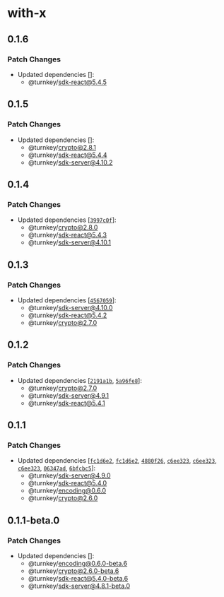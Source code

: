 # with-x

## 0.1.6

### Patch Changes

- Updated dependencies []:
  - @turnkey/sdk-react@5.4.5

## 0.1.5

### Patch Changes

- Updated dependencies []:
  - @turnkey/crypto@2.8.1
  - @turnkey/sdk-react@5.4.4
  - @turnkey/sdk-server@4.10.2

## 0.1.4

### Patch Changes

- Updated dependencies [[`3997c0f`](https://github.com/tkhq/sdk/commit/3997c0fd08a8a85108acf904c0bf39d69f8dc79c)]:
  - @turnkey/crypto@2.8.0
  - @turnkey/sdk-react@5.4.3
  - @turnkey/sdk-server@4.10.1

## 0.1.3

### Patch Changes

- Updated dependencies [[`4567059`](https://github.com/tkhq/sdk/commit/45670598f102223925b87a5295edca15a6ce8241)]:
  - @turnkey/sdk-server@4.10.0
  - @turnkey/sdk-react@5.4.2
  - @turnkey/crypto@2.7.0

## 0.1.2

### Patch Changes

- Updated dependencies [[`2191a1b`](https://github.com/tkhq/sdk/commit/2191a1b201fb17dea4c79cf9e02b3a493b18f97a), [`5a96fe8`](https://github.com/tkhq/sdk/commit/5a96fe80db4c4c45e09ad8c613695ee4c2b8e51f)]:
  - @turnkey/crypto@2.7.0
  - @turnkey/sdk-server@4.9.1
  - @turnkey/sdk-react@5.4.1

## 0.1.1

### Patch Changes

- Updated dependencies [[`fc1d6e2`](https://github.com/tkhq/sdk/commit/fc1d6e2d26f4a53116633e9e8cccccd792267f4e), [`fc1d6e2`](https://github.com/tkhq/sdk/commit/fc1d6e2d26f4a53116633e9e8cccccd792267f4e), [`4880f26`](https://github.com/tkhq/sdk/commit/4880f26a4dd324c049bff7f35284098ccfc55823), [`c6ee323`](https://github.com/tkhq/sdk/commit/c6ee3239c389a7bbbbb23610c84b883ed298f95c), [`c6ee323`](https://github.com/tkhq/sdk/commit/c6ee3239c389a7bbbbb23610c84b883ed298f95c), [`c6ee323`](https://github.com/tkhq/sdk/commit/c6ee3239c389a7bbbbb23610c84b883ed298f95c), [`06347ad`](https://github.com/tkhq/sdk/commit/06347adfa08fb0867c350e43821d0fed06c49624), [`6bfcbc5`](https://github.com/tkhq/sdk/commit/6bfcbc5c098e64ab1d115518733b87cfc1653e17)]:
  - @turnkey/sdk-server@4.9.0
  - @turnkey/sdk-react@5.4.0
  - @turnkey/encoding@0.6.0
  - @turnkey/crypto@2.6.0

## 0.1.1-beta.0

### Patch Changes

- Updated dependencies []:
  - @turnkey/encoding@0.6.0-beta.6
  - @turnkey/crypto@2.6.0-beta.6
  - @turnkey/sdk-react@5.4.0-beta.6
  - @turnkey/sdk-server@4.8.1-beta.0
